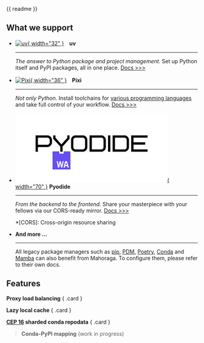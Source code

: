 {{ readme }}
## What we support
<div class="grid cards" markdown>

- [![uv](https://astral.sh/static/SVG/UV.svg){ width="32" }][1]　__uv__

    ---

    *The answer to Python package and project management.* Set up Python itself
    and PyPI packages, all in one place. [Docs >>>](tutorial.md#uv)

- [![Pixi](https://pixi.sh/latest/assets/pixi.png){ width="36" }][2]　__Pixi__

    ---

    *Not only Python.* Install toolchains for [various programming languages][3]
    and take full control of your workflow. [Docs >>>](tutorial.md#pixi)

- [![Pyodide](https://raw.githubusercontent.com/pyodide/pyodide/main/docs/_static/img/pyodide-logo-readme.png){ width="70" }][4] __Pyodide__

    ---

    *From the backend to the frontend.* Share your masterpiece with your
    fellows via our CORS-ready mirror. [Docs >>>](tutorial.md#pyodide)

    *[CORS]: Cross-origin resource sharing

- __And more ...__

    ---

    All legacy package managers such as [pip][5], [PDM][6], [Poetry][7],
    [Conda][8] and [Mamba][9] can also benefit from Mahoraga. To configure them,
    please refer to their own docs.

</div>

## Features
<div class="grid" markdown>

__Proxy load balancing__
{ .card }

__Lazy local cache__
{ .card }

__[CEP 16][10] sharded conda repodata__
{ .card }

> __Conda-PyPI mapping__ (work in progress)

</div>

[1]: https://docs.astral.sh/uv/
[2]: https://pixi.sh/latest/
[3]: https://pixi.sh/latest/#available-software
[4]: https://pyodide.org/en/stable/
[5]: https://pip.pypa.io/en/stable/
[6]: https://pdm-project.org/en/latest/
[7]: https://python-poetry.org/
[8]: https://docs.conda.io/projects/conda/en/stable/
[9]: https://mamba.readthedocs.io/en/latest/
[10]: https://conda.org/learn/ceps/cep-0016/

